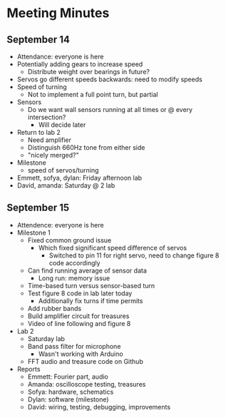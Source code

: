 # Meeting Minutes

## September 14 

* Attendance: everyone is here
* Potentially adding gears to increase speed 
  * Distribute weight over bearings in future?
* Servos go different speeds backwards: need to modify speeds
* Speed of turning
  * Not to implement a full point turn, but partial
* Sensors
  * Do we want wall sensors running at all times or @ every intersection? 
    * Will decide later
* Return to lab 2
  * Need amplifier
  * Distinguish 660Hz tone from either side
  * "nicely merged?"
* Milestone
  * speed of servos/turning
* Emmett, sofya, dylan: Friday afternoon lab
* David, amanda: Saturday @ 2 lab

## September 15
* Attendence: everyone is here
* Milestone 1
  * Fixed common ground issue
    * Which fixed significant speed difference of servos
      * Switched to pin 11 for right servo, need to change figure 8 code accordingly
  * Can find running average of sensor data
    * Long run: memory issue
  * Time-based turn versus sensor-based turn
  * Test figure 8 code in lab later today
    * Additionally fix turns if time permits
  * Add rubber bands
  * Build amplifier circuit for treasures
  * Video of line following and figure 8
* Lab 2
  * Saturday lab
  * Band pass filter for microphone
    * Wasn't working with Arduino
  * FFT audio and treasure code on Github
* Reports
  * Emmett: Fourier part, audio
  * Amanda: oscilloscope testing, treasures
  * Sofya: hardware, schematics
  * Dylan: software (milestone)
  * David: wiring, testing, debugging, improvements
